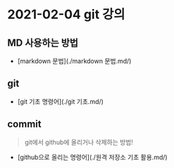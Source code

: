 #  2021-02-04 git 강의



## MD 사용하는 방법

* [markdown 문법](./markdown 문법.md/)

## git 

* [git 기초 명령어](./git 기초.md/)

## commit

> git에서 github에 올리거나 삭제하는 방법!

* [github으로 올리는 명령어](./원격 저장소 기초 활용.md/)

